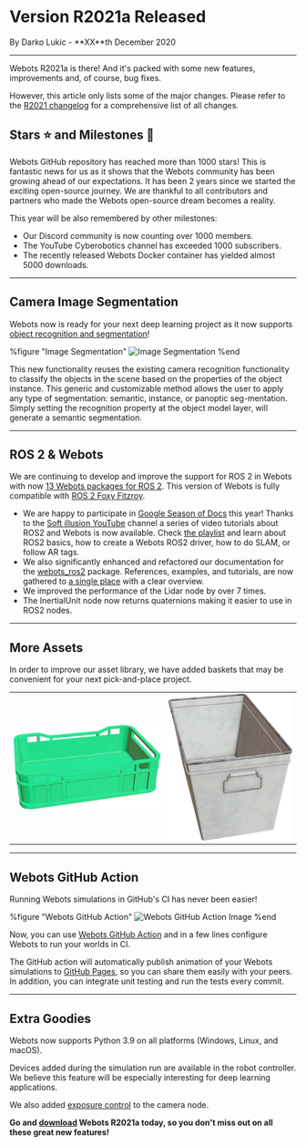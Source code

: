 # Version R2021a Released

<p id="publish-data">By Darko Lukic - **XX**th December 2020</p>

---

Webots R2021a is there! And it's packed with some new features, improvements and, of course, bug fixes.

However, this article only lists some of the major changes.
Please refer to the [R2021 changelog](../reference/changelog-r2021.md) for a comprehensive list of all changes.


## Stars ⭐️ and Milestones 🎉

Webots GitHub repository has reached more than 1000 stars!
This is fantastic news for us as it shows that the Webots community has been growing ahead of our expectations.
It has been 2 years since we started the exciting open-source journey.
We are thankful to all contributors and partners who made the Webots open-source dream becomes a reality.

This year will be also remembered by other milestones:
- Our Discord community is now counting over 1000 members.
- The YouTube Cyberobotics channel has exceeded 1000 subscribers.
- The recently released Webots Docker container has yielded almost 5000 downloads.

----

## Camera Image Segmentation

Webots now is ready for your next deep learning project as it now supports [object recognition and segmentation](https://cyberbotics.com/doc/reference/camera#wb_camera_has_recognition)!

%figure "Image Segmentation"
![Image Segmentation](images/image_segmentation.gif)
%end

This new functionality reuses the existing camera recognition functionality to classify the objects in the scene based on the properties of the object instance.
This generic and customizable method allows the user to apply any type of segmentation: semantic, instance, or panoptic seg-mentation.
Simply setting the recognition property at the object model layer, will generate a semantic segmentation.

---

## ROS 2 & Webots

We are continuing to develop and improve the support for ROS 2 in Webots with now [13 Webots packages for ROS 2](https://github.com/cyberbotics/webots\_ros2).
This version of Webots is fully compatible with [ROS 2 Foxy Fitzroy](https://index.ros.org/doc/ros2/Releases/Release-Foxy-Fitzroy).

- We are happy to participate in [Google Season of Docs](https://cyberbotics.com/gsod) this year!
Thanks to the [Soft illusion YouTube](https://www.youtube.com/channel/UCrl9pLcAAKy8wuXkN-on3xQ) channel a series of video tutorials about ROS2 and Webots is now available.
Check [the playlist](https://www.youtube.com/playlist?list=PLt69C9MnPchkP0ZXZOqmIGRTOch8o9GiQ) and learn about ROS2 basics, how to create a Webots ROS2 driver, how to do SLAM, or follow AR tags. 
- We also significantly enhanced and refactored our documentation for the [webots\_ros2](https://github.com/cyberbotics/webots\_ros2) package.
References, examples, and tutorials, are now gathered to [a single place](https://github.com/cyberbotics/webots\_ros2/wiki) with a clear overview.
- We improved the performance of the Lidar node by over 7 times.
- The InertialUnit node now returns quaternions making it easier to use in ROS2 nodes.

---


## More Assets

In order to improve our asset library, we have added baskets that may be convenient for your next pick-and-place project.

| | |
| :---: | :---: |
| ![PlasticFruitBox](images/plastic_fruit_box.thumbnail.png) | ![MetalStorageBox](images/metal_storage_box.thumbnail.png) |


---

## Webots GitHub Action

Running Webots simulations in GitHub's CI has never been easier!

%figure "Webots GitHub Action"
![Webots GitHub Action Image](https://github.com/cyberbotics/webots-animation-action/raw/master/assets/cover.png)
%end

Now, you can use [Webots GitHub Action](https://github.com/marketplace/actions/webots-animation) and in a few lines configure Webots to run your worlds in CI.

The GitHub action will automatically publish animation of your Webots simulations to [GitHub Pages](https://pages.github.com/), so you can share them easily with your peers.
In addition, you can integrate unit testing and run the tests every commit.

---

## Extra Goodies

Webots now supports Python 3.9 on all platforms (Windows, Linux, and macOS).

Devices added during the simulation run are available in the robot controller.
We believe this feature will be especially interesting for deep learning applications.

We also added [exposure control](camera.md#wb_camera_get_exposure) to the camera node.


**Go and [download](https://cyberbotics.com/#download) Webots R2021a today, so you don't miss out on all these great new features!**
